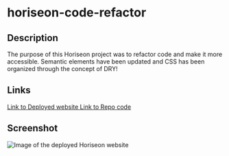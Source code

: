 # horiseon-code-refactor

## Description
The purpose of this Horiseon project was to refactor code and make it more accessible. Semantic elements have been updated and CSS has been organized through the concept of DRY!

## Links
<a href="https://saeeda14.github.io/horiseon-code-refactor/"> Link to Deployed website </a>
<a href="https://github.com/Saeeda14/horiseon-code-refactor.git"> Link to Repo code </a>

## Screenshot
<img src="./assets/images/horiseon.jpg" alt="Image of the deployed Horiseon website">
